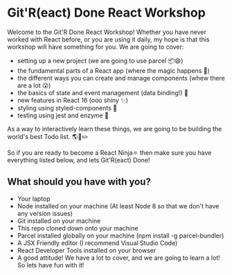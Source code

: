 # Git'R(eact) Done React Workshop

Welcome to the Git'R Done React Workshop! Whether you have never worked with React before, or you are using it daily, my hope is that this workshop will have something for you. We are going to cover:

- setting up a new project (we are going to use parcel :package::smile:)
- the fundamental parts of a React app (where the magic happens :milky_way:)
- the different ways you can create and manage components (whew there are a lot :open_mouth:)
- the basics of state and event management (data binding!) :wrench:
- new features in React 16 (ooo shiny :sparkles:)
- styling using styled-components :nail_care:
- testing using jest and enzyme :microscope:

As a way to interactively learn these things, we are going to be building the world's best Todo list. :earth_americas::scroll::pencil2:

So if you are ready to become a React Ninja:atom_symbol: then make sure you have everything listed below, and lets Git'R(eact) Done!

## What should you have with you?

- Your laptop
- Node installed on your machine (At least Node 8 so that we don't have any version issues)
- Git installed on your machine
- This repo cloned down onto your machine
- Parcel installed globally on your machine (npm install -g parcel-bundler)
- A JSX Friendly editor (I recommend Visual Studio Code)
- React Developer Tools installed on your browser
- A good attitude! We have a lot to cover, and we are going to learn a lot! So lets have fun with it!
